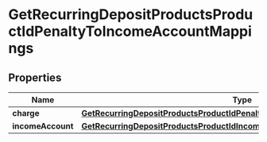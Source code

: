 

# GetRecurringDepositProductsProductIdPenaltyToIncomeAccountMappings

## Properties

Name | Type | Description | Notes
------------ | ------------- | ------------- | -------------
**charge** | [**GetRecurringDepositProductsProductIdPenaltyToIncomeAccountMappingsCharge**](GetRecurringDepositProductsProductIdPenaltyToIncomeAccountMappingsCharge.md) |  |  [optional]
**incomeAccount** | [**GetRecurringDepositProductsProductIdIncomeFromPenaltyAccount**](GetRecurringDepositProductsProductIdIncomeFromPenaltyAccount.md) |  |  [optional]



